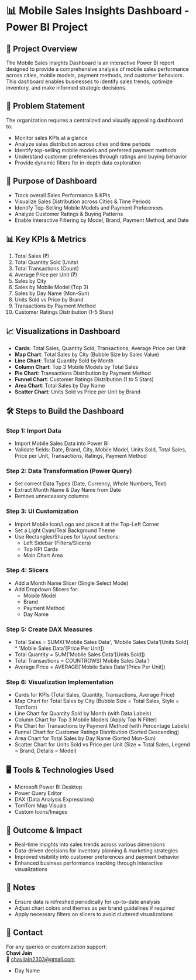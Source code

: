 # 📊 Mobile Sales Insights Dashboard - Power BI Project

## 📁 Project Overview
The Mobile Sales Insights Dashboard is an interactive Power BI report designed to provide a comprehensive analysis of mobile sales performance across cities, mobile models, payment methods, and customer behaviors. This dashboard enables businesses to identify sales trends, optimize inventory, and make informed strategic decisions.

## 🎯 Problem Statement
The organization requires a centralized and visually appealing dashboard to:
- Monitor sales KPIs at a glance
- Analyze sales distribution across cities and time periods
- Identify top-selling mobile models and preferred payment methods
- Understand customer preferences through ratings and buying behavior
- Provide dynamic filters for in-depth data exploration

## 📝 Purpose of Dashboard
- Track overall Sales Performance & KPIs
- Visualize Sales Distribution across Cities & Time Periods
- Identify Top-Selling Mobile Models and Payment Preferences
- Analyze Customer Ratings & Buying Patterns
- Enable Interactive Filtering by Model, Brand, Payment Method, and Date

## 📊 Key KPIs & Metrics
1. Total Sales (₹)
2. Total Quantity Sold (Units)
3. Total Transactions (Count)
4. Average Price per Unit (₹)
5. Sales by City
6. Sales by Mobile Model (Top 3)
7. Sales by Day Name (Mon-Sun)
8. Units Sold vs Price by Brand
9. Transactions by Payment Method
10. Customer Ratings Distribution (1-5 Stars)

## 📈 Visualizations in Dashboard
- **Cards**: Total Sales, Quantity Sold, Transactions, Average Price per Unit
- **Map Chart**: Total Sales by City (Bubble Size by Sales Value)
- **Line Chart**: Total Quantity Sold by Month
- **Column Chart**: Top 3 Mobile Models by Total Sales
- **Pie Chart**: Transactions Distribution by Payment Method
- **Funnel Chart**: Customer Ratings Distribution (1 to 5 Stars)
- **Area Chart**: Total Sales by Day Name
- **Scatter Chart**: Units Sold vs Price per Unit by Brand

## 🛠️ Steps to Build the Dashboard

### Step 1: Import Data
- Import Mobile Sales Data into Power BI
- Validate fields: Date, Brand, City, Mobile Model, Units Sold, Total Sales, Price per Unit, Transactions, Ratings, Payment Method

### Step 2: Data Transformation (Power Query)
- Set correct Data Types (Date, Currency, Whole Numbers, Text)
- Extract Month Name & Day Name from Date
- Remove unnecessary columns

### Step 3: UI Customization
- Import Mobile Icon/Logo and place it at the Top-Left Corner
- Set a Light Cyan/Teal Background Theme
- Use Rectangles/Shapes for layout sections:
  - Left Sidebar (Filters/Slicers)
  - Top KPI Cards
  - Main Chart Area

### Step 4: Slicers
- Add a Month Name Slicer (Single Select Mode)
- Add Dropdown Slicers for:
  - Mobile Model
  - Brand
  - Payment Method
  - Day Name
    
### Step 5: Create DAX Measures
- Total Sales = SUMX('Mobile Sales Data', 'Mobile Sales Data'[Units Sold] * 'Mobile Sales Data'[Price Per Unit])
- Total Quantity = SUM('Mobile Sales Data'[Units Sold])
- Total Transactions = COUNTROWS('Mobile Sales Data')
- Average Price = AVERAGE('Mobile Sales Data'[Price Per Unit])

### Step 6: Visualization Implementation
- Cards for KPIs (Total Sales, Quantity, Transactions, Average Price)
- Map Chart for Total Sales by City (Bubble Size = Total Sales, Style = TomTom)
- Line Chart for Quantity Sold by Month (with Data Labels)
- Column Chart for Top 3 Mobile Models (Apply Top N Filter)
- Pie Chart for Transactions by Payment Method (with Percentage Labels)
- Funnel Chart for Customer Ratings Distribution (Sorted Descending)
- Area Chart for Total Sales by Day Name (Sorted Mon-Sun)
- Scatter Chart for Units Sold vs Price per Unit (Size = Total Sales, Legend = Brand, Details = Model)

## 🖥️ Tools & Technologies Used
- Microsoft Power BI Desktop
- Power Query Editor
- DAX (Data Analysis Expressions)
- TomTom Map Visuals
- Custom Icons/Images

## 🚀 Outcome & Impact
- Real-time insights into sales trends across various dimensions
- Data-driven decisions for inventory planning & marketing strategies
- Improved visibility into customer preferences and payment behavior
- Enhanced business performance tracking through interactive visualizations

## 📌 Notes
- Ensure data is refreshed periodically for up-to-date analysis
- Adjust chart colors and themes as per brand guidelines if required
- Apply necessary filters on slicers to avoid cluttered visualizations

## 📧 Contact
For any queries or customization support:  
**Chavi Jain**  
📩 chavijain2303@gmail.com 
  - Day Name


